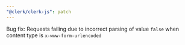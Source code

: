 ```yaml
---
"@clerk/clerk-js": patch
---
```


Bug fix: Requests failing due to incorrect parsing of value `false` when content type is `x-www-form-urlencoded`
